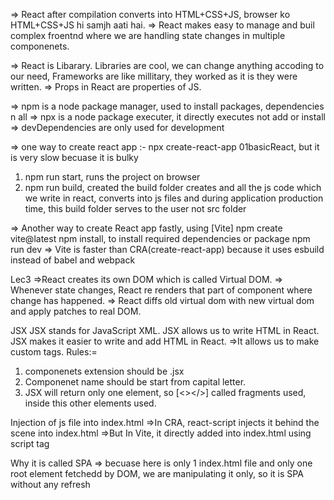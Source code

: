 => React after compilation converts into HTML+CSS+JS, browser ko HTML+CSS+JS hi samjh aati hai.
=> React makes easy to manage and buil complex froentnd where we are handling state changes in multiple componenets.

=> React is Libarary. Libraries are cool, we can change anything accoding to our need, Frameworks are like millitary, they worked as it is they were written.
=> Props in React are properties of JS.

=> npm is a node package manager, used to install packages, dependencies n all
=> npx is a node package executer, it directly executes not add or install
=> devDependencies are only used for development

=> one way to create react app :- npx create-react-app 01basicReact, but it is very slow becuase it is bulky

1. npm run start, runs the project on browser
2. npm run build, created the build folder creates and all the js code which we write in react, converts into js files and during application production time, this build folder serves to the user not src folder

=> Another way to create React app fastly, using [Vite]
npm create vite@latest
npm install, to install required dependencies or package
npm run dev
=> Vite is faster than CRA(create-react-app) because it uses esbuild instead of babel and webpack

Lec3
=>React creates its own DOM which is called Virtual DOM.
=> Whenever state changes, React re renders that part of component where change has happened.
=> React diffs old virtual dom with new virtual dom and apply patches to real DOM.

JSX
JSX stands for JavaScript XML. JSX allows us to write HTML in React. JSX makes it easier to write and add HTML in React.
=>It allows us to make custom tags.
Rules:=

1. componenets extension should be .jsx
2. Componenet name should be start from capital letter.
3. JSX will return only one element, so [<></>] called fragments used, inside this other elements used.

Injection of js file into index.html
=>In CRA, react-script injects it behind the scene into index.html
=>But In Vite, it directly added into index.html using script tag

Why it is called SPA
=> becuase here is only 1 index.html file and only one root element fetchedd by DOM, we are manipulating it only, so it is SPA without any refresh
